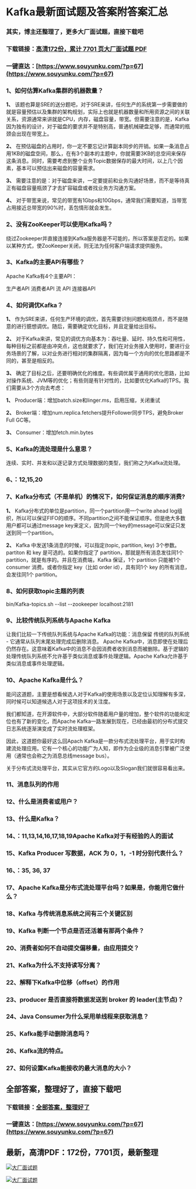 # Kafka最新面试题及答案附答案汇总

### 其实，博主还整理了，更多大厂面试题，直接下载吧

### 下载链接：[高清172份，累计 7701 页大厂面试题  PDF](https://www.souyunku.com/?p=67)

### 一键直达：[https://www.souyunku.com/?p=67](https://www.souyunku.com/?p=67)



### 1、如何估算Kafka集群的机器数量？

**1、** 该题也算是SRE的送分题吧，对于SRE来讲，任何生产的系统第一步需要做的就是容量预估以及集群的架构规划，实际上也就是机器数量和所用资源之间的关联关系，资源通常来讲就是CPU，内存，磁盘容量，带宽。但需要注意的是，Kafka因为独有的设计，对于磁盘的要求并不是特别高，普通机械硬盘足够，而通常的瓶颈会出现在带宽上。

**2、** 在预估磁盘的占用时，你一定不要忘记计算副本同步的开销。如果一条消息占用1KB的磁盘空间，那么，在有3个副本的主题中，你就需要3KB的总空间来保存这条消息。同时，需要考虑到整个业务Topic数据保存的最大时间，以上几个因素，基本可以预估出来磁盘的容量需求。

**3、** 需要注意的是：对于磁盘来讲，一定要提前和业务沟通好场景，而不是等待真正有磁盘容量瓶颈了才去扩容磁盘或者找业务方沟通方案。

**4、** 对于带宽来说，常见的带宽有1Gbps和10Gbps，通常我们需要知道，当带宽占用接近总带宽的90%时，丢包情形就会发生。


### 2、没有ZooKeeper可以使用Kafka吗？

绕过Zookeeper并直接连接到Kafka服务器是不可能的，所以答案是否定的。如果以某种方式，使ZooKeeper关闭，则无法为任何客户端请求提供服务。


### 3、Kafka的主要API有哪些？

Apache Kafka有4个主要API：

生产者API 消费者API 流 API 连接器API


### 4、如何调优Kafka？

**1、** 作为SRE来讲，任何生产环境的调优，首先需要识别问题和瓶颈点，而不是随意的进行臆想调优。随后，需要确定优化目标，并且定量给出目标。

**2、** 对于Kafka来讲，常见的调优方向基本为：吞吐量、延时、持久性和可用性，每种目标之前都是由冲突点，这也就要求了，我们在对业务接入使用时，要进行业务场景的了解，以对业务进行相对的集群隔离，因为每一个方向的优化思路都是不同的，甚至是相反的。

**3、** 确定了目标之后，还要明确优化的维度。有些调优属于通用的优化思路，比如对操作系统、JVM等的优化；有些则是有针对性的，比如要优化Kafka的TPS。我们需要从3个方向去考虑：

**1、** Producer端：增加batch.size和linger.ms，启用压缩，关闭重试

**2、** Broker端：增加num.replica.fetchers提升Follower同步TPS，避免Broker Full GC等。

**3、** Consumer：增加fetch.min.bytes


### 5、Kafka的流处理是什么意思？

连续、实时、并发和以逐记录方式处理数据的类型，我们称之为Kafka流处理。


### 6、：12,15,20


### 7、Kafka分布式（不是单机）的情况下，如何保证消息的顺序消费?

**1、** Kafka分布式的单位是partition，同一个partition用一个write ahead log组织，所以可以保证FIFO的顺序。不同partition之间不能保证顺序。但是绝大多数用户都可以通过message key来定义，因为同一个key的message可以保证只发送到同一个partition。

**2、** Kafka 中发送1条消息的时候，可以指定(topic, partition, key) 3个参数。partiton 和 key 是可选的。如果你指定了 partition，那就是所有消息发往同1个 partition，就是有序的。并且在消费端，Kafka 保证，1个 partition 只能被1个 consumer 消费。或者你指定 key（比如 order id），具有同1个 key 的所有消息，会发往同1个 partition。


### 8、如何获取topic主题的列表

bin/Kafka-topics.sh --list --zookeeper localhost:2181


### 9、比较传统队列系统与Apache Kafka

让我们比较一下传统队列系统与Apache Kafka的功能：消息保留 传统的队列系统 - 它通常从队列末尾处理完成后删除消息。 Apache Kafka中，消息即使在处理后仍然存在。这意味着Kafka中的消息不会因消费者收到消息而被删除。基于逻辑的处理传统队列系统不允许基于类似消息或事件处理逻辑。Apache Kafka允许基于类似消息或事件处理逻辑。


### 10、Apache Kafka是什么？

能问这道题，主要是想看候选人对于Kafka的使用场景以及定位认知理解有多深，同时候可以知道候选人对于这项技术的关注度。

我们都知道，在开源软件中，大部分软件随着用户量的增加，整个软件的功能和定位也有了新的变化，而Apache Kafka一路发展到现在，已经由最初的分布式提交日志系统逐渐演变成了实时流处理框架。

因此，这道题你最好这么回Apach Kafka是一款分布式流处理平台，用于实时构建流处理应用。它有一个核心的功能广为人知，即作为企业级的消息引擎被广泛使用（通常也会称之为消息总线message bus）。

关于分布式流处理平台，其实从它官方的Logo以及Slogan我们就很容易看出来。


### 11、消息队列的作用
### 12、什么是消费者或用户？
### 13、什么是Kafka？
### 14、：11,13,14,16,17,18,19Apache Kafka对于有经验的人的面试
### 15、Kafka Producer 写数据，ACK 为 0，1，-1 时分别代表什么？
### 16、：35, 36, 37
### 17、Apache Kafka是分布式流处理平台吗？如果是，你能用它做什么？
### 18、Kafka 与传统消息系统之间有三个关键区别
### 19、Kafka 判断一个节点是否还活着有那两个条件？
### 20、消费者如何不自动提交偏移量，由应用提交？
### 21、Kafka为什么不支持读写分离？
### 22、解释下Kafka中位移（offset）的作用
### 23、producer 是否直接将数据发送到 broker 的 leader(主节点)？
### 24、Java Consumer为什么采用单线程来获取消息？
### 25、Kafka能手动删除消息吗？
### 26、Kafka流的特点。
### 27、如何设置Kafka能接收的最大消息的大小？




## 全部答案，整理好了，直接下载吧

### 下载链接：[全部答案，整理好了](https://www.souyunku.com/?p=67)

### 一键直达：[https://www.souyunku.com/?p=67](https://www.souyunku.com/?p=67)


## 最新，高清PDF：172份，7701页，最新整理

[![大厂面试题](https://www.souyunku.com/wp-content/uploads/weixin/mst.png "架构师专栏")](https://www.souyunku.com/wp-content/uploads/weixin/githup-weixin.png "架构师专栏")

[![大厂面试题](https://www.souyunku.com/wp-content/uploads/weixin/githup-weixin.png "架构师专栏")](https://www.souyunku.com/wp-content/uploads/weixin/githup-weixin.png "架构师专栏")
